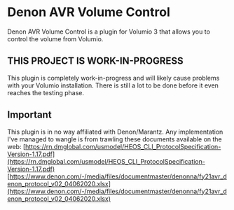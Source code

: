 # Denon AVR Volume Control

Denon AVR Volume Control is a plugin for Volumio 3 that allows you to control the volume from Volumio. 
## THIS PROJECT IS WORK-IN-PROGRESS
This plugin is completely work-in-progress and will likely cause problems with your Volumio installation. There is still a lot to be done before it even reaches the testing phase.
## Important

This plugin is in no way affiliated with Denon/Marantz. Any implementation I've managed to wangle is from trawling these documents available on the web: [https://rn.dmglobal.com/usmodel/HEOS_CLI_ProtocolSpecification-Version-1.17.pdf](https://rn.dmglobal.com/usmodel/HEOS_CLI_ProtocolSpecification-Version-1.17.pdf)
[https://www.denon.com/-/media/files/documentmaster/denonna/fy21avr_denon_protocol_v02_04062020.xlsx](https://www.denon.com/-/media/files/documentmaster/denonna/fy21avr_denon_protocol_v02_04062020.xlsx)

